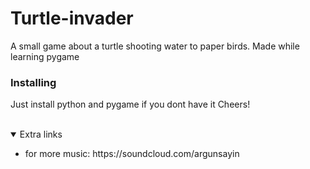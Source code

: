 # Turtle-invader
A small game about a turtle shooting water to paper birds. Made while learning pygame

### Installing 
Just install python and pygame if you dont have it
Cheers!


<br />

<details open="open">
  <summary>Extra links</summary>
  <ul>
    <li>for more music: https://soundcloud.com/argunsayin</li>    
  </ul>
</details>
